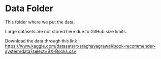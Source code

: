 # Data Folder

This folder where we put the data.

Large datasets are not stored here due to GitHub size limits.

Download the data through this link : https://www.kaggle.com/datasets/rxsraghavagrawal/book-recommender-system/data?select=BX-Books.csv

